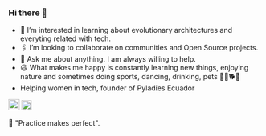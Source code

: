 ### Hi there 👋

- 🌱 I’m interested in learning about evolutionary architectures and everyting related with tech.
- 🖇️ I’m looking to collaborate on communities and Open Source projects.
- 💬 Ask me about anything. I am always willing to help.
- 😃 What makes me happy is constantly learning new things, enjoying nature and sometimes doing sports, dancing, drinking, pets 🚵‍🏃🐕🍻
- Helping women in tech, founder of Pyladies Ecuador

[<image src="https://www.caminandoporelglobo.com/wp-content/uploads/2014/02/twitter-compra-bitcoins.png" width=22>](https://twitter.com/gabyp_gm)  [<image src="https://play-lh.googleusercontent.com/kMofEFLjobZy_bCuaiDogzBcUT-dz3BBbOrIEjJ-hqOabjK8ieuevGe6wlTD15QzOqw" width=20>](https://www.linkedin.com/in/gabygm/) 

 🤘 "Practice makes perfect".
